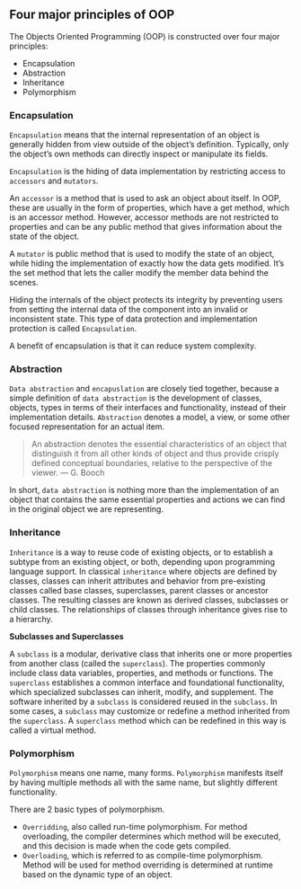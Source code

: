 ## Four major principles of OOP
The Objects Oriented Programming (OOP) is constructed over four major principles:
- Encapsulation
- Abstraction
- Inheritance
- Polymorphism

### Encapsulation

`Encapsulation` means that the internal representation of an object is generally hidden from view outside of the object’s definition. Typically, only the object’s own methods can directly inspect or manipulate its fields.

`Encapsulation` is the hiding of data implementation by restricting access to `accessors` and `mutators`.

An `accessor` is a method that is used to ask an object about itself. In OOP, these are usually in the form of properties, which have a get method, which is an accessor method. However, accessor methods are not restricted to properties and can be any public method that gives information about the state of the object.

A `mutator` is public method that is used to modify the state of an object, while hiding the implementation of exactly how the data gets modified. It’s the set method that lets the caller modify the member data behind the scenes.

Hiding the internals of the object protects its integrity by preventing users from setting the internal data of the component into an invalid or inconsistent state. This type of data protection and implementation protection is called `Encapsulation`.

A benefit of encapsulation is that it can reduce system complexity.

### Abstraction

`Data abstraction` and `encapuslation` are closely tied together, because a simple definition of `data abstraction` is the development of classes, objects, types in terms of their interfaces and functionality, instead of their implementation details. `Abstraction` denotes a model, a view, or some other focused representation for an actual item.

>An abstraction denotes the essential characteristics of an object that distinguish it from all other kinds of object and thus provide crisply defined conceptual boundaries, relative to the perspective of the viewer.
>— G. Booch

In short, `data abstraction` is nothing more than the implementation of an object that contains the same essential properties and actions we can find in the original object we are representing.

### Inheritance

`Inheritance` is a way to reuse code of existing objects, or to establish a subtype from an existing object, or both, depending upon programming language support. In classical `inheritance` where objects are defined by classes, classes can inherit attributes and behavior from pre-existing classes called base classes, superclasses, parent classes or ancestor classes. The resulting classes are known as derived classes, subclasses or child classes. The relationships of classes through inheritance gives rise to a hierarchy.

**Subclasses and Superclasses**

A `subclass` is a modular, derivative class that inherits one or more properties from another class (called the `superclass`). The properties commonly include class data variables, properties, and methods or functions. The `superclass` establishes a common interface and foundational functionality, which specialized subclasses can inherit, modify, and supplement. The software inherited by a `subclass` is considered reused in the `subclass`.
In some cases, a `subclass` may customize or redefine a method inherited from the `superclass`. A `superclass` method which can be redefined in this way is called a virtual method.

### Polymorphism

`Polymorphism` means one name, many forms. `Polymorphism` manifests itself by having multiple methods all with the same name, but slightly different functionality.

There are 2 basic types of polymorphism.
- `Overridding`, also called run-time polymorphism. For method overloading, the compiler determines which method will be executed, and this decision is made when the code gets compiled.
- `Overloading`, which is referred to as compile-time polymorphism. Method will be used for method overriding is determined at runtime based on the dynamic type of an object.
